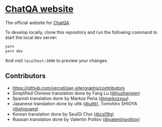 # [ChatQA website](https://docs.chatqa.app)

The official website for [ChatQA](https://github.com/ChatQA/chatqa-docs).

To develop locally, clone this repository and run the following command to start
the local dev server:

```bash
yarn
yarn dev
```

And visit `localhost:3000` to preview your changes.

## Contributors

- https://github.com/vercel/swr-site/graphs/contributors
- Simplified Chinese translation done by Fang Lu
  ([@huzhengen](https://github.com/huzhengen))
- Spanish translation done by Markoz Peña
  ([@markozxuu](https://twitter.com/markozxuu))
- Japanese translation done by uttk ([@uttk](https://github.com/uttk)), Tomohiro
  SHIOYA ([@shioyang](https://github.com/shioyang))
- Korean translation done by SeulGi Choi ([@cs09g](https://github.com/cs09g))
- Russian translation done by Valentin Politov
  ([@valentinpolitov](https://github.com/valentinpolitov))
